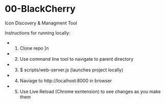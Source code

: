 # 00-BlackCherry
Icon Discovery &amp; Managment Tool 

Instructions for running locally:
* 1. Clone repo ]n
* 2. Use command line tool to navigate to parent directory 
* 3. $ scripts/web-server.js (launches project locally) 
* 4. Naviage to http://localhost:8000 in browser 
* 5. Use Live Reload (Chrome exntension) to see changes as you make them
